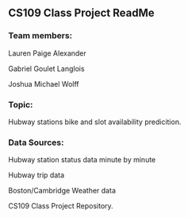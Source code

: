 ## CS109 Class Project ReadMe

### Team members: 
Lauren Paige Alexander

Gabriel Goulet Langlois

Joshua Michael Wolff

### Topic:
Hubway stations bike and slot availability predicition.

### Data Sources:
Hubway station status data minute by minute

Hubway trip data

Boston/Cambridge Weather data



CS109 Class Project Repository. 

